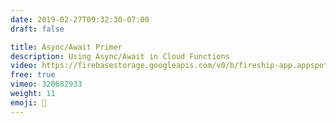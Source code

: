```yaml
---
date: 2019-02-27T09:32:30-07:00
draft: false

title: Async/Await Primer
description: Using Async/Await in Cloud Functions
video: https://firebasestorage.googleapis.com/v0/b/fireship-app.appspot.com/o/courses%2Fcloud-functions-master-course%2F3-asyncawait.mp4?alt=media&token=b4b4d38f-0a0f-4aec-b549-af8f5cf28c3a
free: true
vimeo: 320682933
weight: 11
emoji: 👯
---
```

